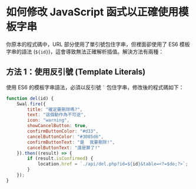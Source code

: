 # 如何修改 JavaScript 函式以正確使用模板字串

你原本的程式碼中，URL 部分使用了單引號包住字串，但裡面卻使用了 ES6 模板字串的語法 (`${id}`)，這會導致無法正確解析插值。解決方法有兩種：

## 方法 1：使用反引號 (Template Literals)

使用 ES6 的模板字串語法，必須以反引號 <code>`</code> 包住字串，修改後的程式碼如下：

```javascript
function del(id) {
    Swal.fire({
        title: "確定要刪除嗎?",
        text: "這個動作為不可逆",
        icon: "warning",
        showCancelButton: true,
        confirmButtonColor: "#d33",
        cancelButtonColor: "#3085d6",
        confirmButtonText: "是  我要刪除!",
        cancelButtonText: "還是算了!"
    }).then((result) => {
        if (result.isConfirmed) {
            location.href = `./api/del.php?id=${id}&table=<?=$do;?>`;
        }
    });
}
